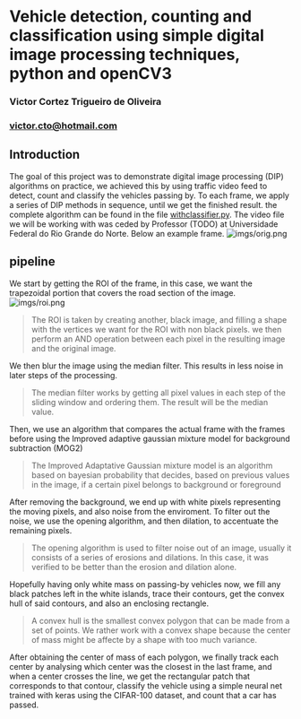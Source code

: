 # Vehicle detection, counting and classification using simple digital image processing techniques, python and openCV3

### Victor Cortez Trigueiro de Oliveira
### victor.cto@hotmail.com

## Introduction
The goal of this project was to demonstrate digital image processing (DIP) algorithms on practice, we achieved this by using traffic video feed to detect, count and classify the vehicles passing by. To each frame, we apply a series of DIP methods in sequence, until we get the finished result. the complete algorithm can be found in the file [withclassifier.py](https://github.com/vicforpublic/vehicle_recognition_suite/blob/master/DIP/withclassifier.py). The video file we will be working with was ceded by Professor (TODO) at Universidade Federal do Rio Grande do Norte. Below an example frame.
![imgs/orig.png](TODO)

## pipeline
We start by getting the ROI of the frame, in this case, we want the trapezoidal portion that covers the road section of the image.
![imgs/roi.png](TODO)

> The ROI is taken by creating another, black image, and filling a shape with the vertices we want for the ROI with non black pixels. we then perform an AND operation between each pixel in the resulting image and the original image.

We then blur the image using the median filter. This results in less noise in later steps of the processing.

> The median filter works by getting all pixel values in each step of the sliding window and ordering them. The result will be the median value.

Then, we use an algorithm that compares the actual frame with the frames before using the Improved adaptive gaussian mixture model for background subtraction (MOG2)

>The Improved Adaptative Gaussian mixture model is an algorithm based on bayesian probability that decides, based on previous values in the image, if a certain pixel belongs to background or foreground

After removing the background, we end up with white pixels representing the moving pixels, and also noise from the enviroment. To filter out the noise, we use the opening algorithm, and then dilation, to accentuate the remaining pixels.

> The opening algorithm is used to filter noise out of an image, usually it consists of a series of erosions and dilations. In this case, it was verified to be better than the erosion and dilation alone.

Hopefully having only white mass on passing-by vehicles now, we fill any black patches left in the white islands, trace their contours, get the convex hull of said contours, and also an enclosing rectangle.

> A convex hull is the smallest convex polygon that can be made from a set of points. We rather work with a convex shape because the center of mass might be affecte by a shape with too much variance.

After obtaining the center of mass of each polygon, we finally track each center by analysing which center was the closest in the last frame, and when a center crosses the line, we get the rectangular patch that corresponds to that contour, classify the vehicle using a simple neural net trained with keras using the CIFAR-100 dataset, and count that a car has passed.